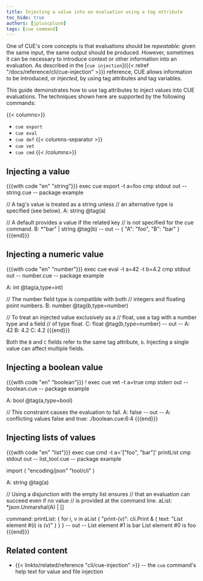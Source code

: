 ```yaml
---
title: Injecting a value into an evaluation using a tag attribute
toc_hide: true
authors: [jpluscplusm]
tags: [cue command]
---
```


One of CUE's core concepts is that evaluations should be *repeatable:* given
the same input, the same output should be produced.
However, sometimes it can be necessary to introduce context or other information
into an evaluation. As described in the
[`cue injection`]({{< relref "/docs/reference/cli/cue-injection" >}})
reference, CUE allows information to be introduced, or *injected*, by using tag
attributes and tag variables.

This guide demonstrates how to use tag attributes to inject values into CUE
evaluations. <!-- TODO: add link to tag variables guide when it's available -->
The techniques shown here are supported by the following commands:

{{< columns>}}
- `cue export`
- `cue eval`
- `cue def`
{{< columns-separator >}}
- `cue vet`
- `cue cmd`
{{< /columns>}}

## Injecting a value

{{{with code "en" "string"}}}
exec cue export -t a=foo
cmp stdout out
-- string.cue --
package example

// A tag's value is treated as a string unless
// an alternative type is specified (see below).
A: string @tag(a)

// A default provides a value if the related key
// is not specified for the cue command.
B: *"bar" | string @tag(b)
-- out --
{
    "A": "foo",
    "B": "bar"
}
{{{end}}}

## Injecting a numeric value

{{{with code "en" "number"}}}
exec cue eval -t a=42 -t b=4.2
cmp stdout out
-- number.cue --
package example

A: int @tag(a,type=int)

// The number field type is compatible with both
// integers and floating point numbers.
B: number @tag(b,type=number)

// To treat an injected value exclusively as a
// float, use a tag with a number type and a field
// of type float.
C: float @tag(b,type=number)
-- out --
A: 42
B: 4.2
C: 4.2
{{{end}}}

Both the `B` and `C` fields refer to the same tag attribute, `b`.
Injecting a single value can affect multiple fields.

## Injecting a boolean value

{{{with code "en" "boolean"}}}
! exec cue vet -t a=true
cmp stderr out
-- boolean.cue --
package example

A: bool @tag(a,type=bool)

// This constraint causes the evaluation to fail.
A: false
-- out --
A: conflicting values false and true:
    ./boolean.cue:6:4
{{{end}}}

## Injecting lists of values

{{{with code "en" "list"}}}
exec cue cmd -t a='["foo", "bar"]' printList
cmp stdout out
-- list_tool.cue --
package example

import (
	"encoding/json"
	"tool/cli"
)

A: string @tag(a)

// Using a disjunction with the empty list ensures
// that an evaluation can succeed even if no value
// is provided at the command line.
aList: *json.Unmarshal(A) | []

command: printList: {
	for i, v in aList {
		"print-\(v)": cli.Print & {
			text: "List element #\(i) is \(v)"
		}
	}
}
-- out --
List element #1 is bar
List element #0 is foo
{{{end}}}

<!-- TODO: link to https://review.gerrithub.io/c/cue-lang/cuelang.org/+/1196270 when it's merged
Shorthand tag attributes can also be used as build attributes. Build attributes
affect which CUE files are included in an evaluation. Read TODO for more information.
-->

## Related content

- {{< linkto/related/reference "cli/cue-injection" >}} -- the `cue` command's help
  text for value and file injection
<!-- TODO: link to similar howto guide about -T tag variables -->
<!-- TODO: link to guide about build attributes? -->
